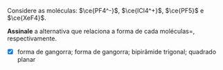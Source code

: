 Considere as moléculas: $\ce{PF4^-}$, $\ce{ICl4^+}$, $\ce{PF5}$ e $\ce{XeF4}$.

**Assinale** a alternativa que relaciona a forma de cada moléculas=, respectivamente.

- [x] forma de gangorra; forma de gangorra; bipirâmide trigonal; quadrado planar

